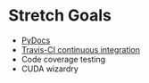 Stretch Goals
=============

* [PyDocs](https://travis-ci.org/)
* [Travis-CI continuous integration](https://docs.python.org/2/library/pydoc.html)
* Code coverage testing
* CUDA wizardry